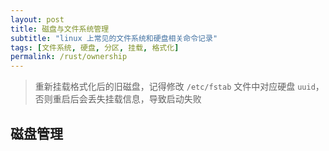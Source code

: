 ```yaml
---
layout: post
title: 磁盘与文件系统管理
subtitle: "linux 上常见的文件系统和硬盘相关命令记录"
tags: [文件系统, 硬盘, 分区, 挂载, 格式化]
permalink: /rust/ownership 
---
```


> 重新挂载格式化后的旧磁盘，记得修改 `/etc/fstab` 文件中对应硬盘 `uuid`，否则重启后会丢失挂载信息，导致启动失败

## 磁盘管理


